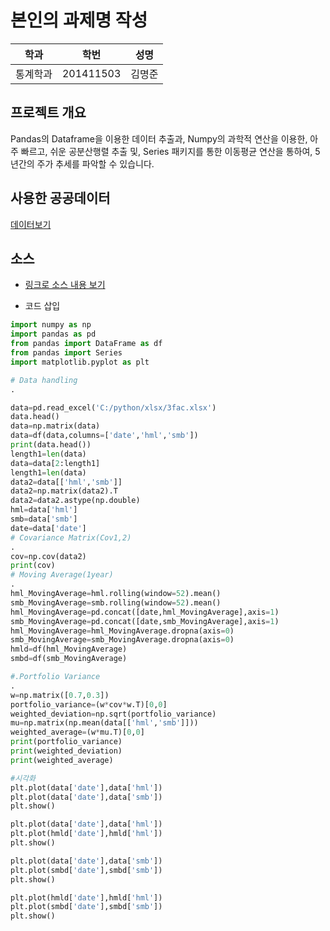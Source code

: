 # 본인의 과제명 작성

학과 | 학번 | 성명
---- | ---- | ---- 
통계학과 |201411503 | 김명준


## 프로젝트 개요
Pandas의 Dataframe을 이용한 데이터 추출과, Numpy의 과학적 연산을 이용한, 아주 빠르고, 쉬운 공분산행렬 추출 및, Series 패키지를 통한 이동평균 연산을 통하여, 5년간의 주가 추세를 파악할 수 있습니다.


## 사용한 공공데이터 
[데이터보기](http://beta.fnguide.com/SNI/SNI_FactorModelDetail.asp?u_cd=3FM.5B5.X)


## 소스
* [링크로 소스 내용 보기](https://github.com/cybermin/python2019/blob/master/tes.py)

* 코드 삽입
~~~python
import numpy as np
import pandas as pd
from pandas import DataFrame as df
from pandas import Series
import matplotlib.pyplot as plt

# Data handling
.

data=pd.read_excel('C:/python/xlsx/3fac.xlsx')
data.head()
data=np.matrix(data)
data=df(data,columns=['date','hml','smb'])
print(data.head())
length1=len(data)
data=data[2:length1]
length1=len(data)
data2=data[['hml','smb']]
data2=np.matrix(data2).T
data2=data2.astype(np.double)
hml=data['hml']
smb=data['smb']
date=data['date']
# Covariance Matrix(Cov1,2)
.
cov=np.cov(data2)
print(cov)
# Moving Average(1year)
.
hml_MovingAverage=hml.rolling(window=52).mean()
smb_MovingAverage=smb.rolling(window=52).mean()
hml_MovingAverage=pd.concat([date,hml_MovingAverage],axis=1)
smb_MovingAverage=pd.concat([date,smb_MovingAverage],axis=1)
hml_MovingAverage=hml_MovingAverage.dropna(axis=0)
smb_MovingAverage=smb_MovingAverage.dropna(axis=0)
hmld=df(hml_MovingAverage)
smbd=df(smb_MovingAverage)

#.Portfolio Variance
.
w=np.matrix([0.7,0.3])
portfolio_variance=(w*cov*w.T)[0,0]
weighted_deviation=np.sqrt(portfolio_variance)
mu=np.matrix(np.mean(data[['hml','smb']]))
weighted_average=(w*mu.T)[0,0]
print(portfolio_variance)
print(weighted_deviation)
print(weighted_average)

#시각화
plt.plot(data['date'],data['hml'])
plt.plot(data['date'],data['smb'])
plt.show()

plt.plot(data['date'],data['hml'])
plt.plot(hmld['date'],hmld['hml'])
plt.show()

plt.plot(data['date'],data['smb'])
plt.plot(smbd['date'],smbd['smb'])
plt.show()

plt.plot(hmld['date'],hmld['hml'])
plt.plot(smbd['date'],smbd['smb'])
plt.show()
~~~
